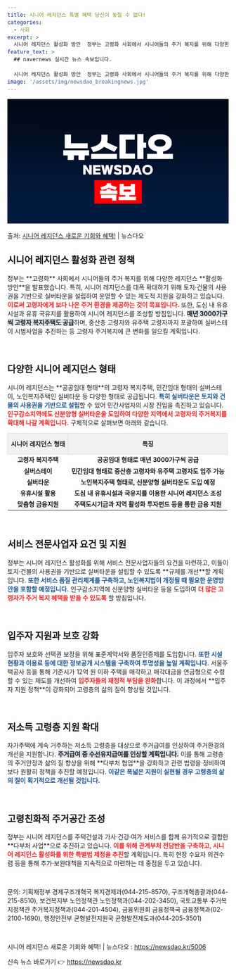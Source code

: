 ```yaml
---
title: 시니어 레지던스 특별 혜택 당신이 놓칠 수 없다!
categories:
  - 사회
excerpt: >
  시니어 레지던스 활성화 방안  정부는 고령화 사회에서 시니어들의 주거 복지를 위해 다양한 레지던스 활성화 방…
feature_text: >
  ## navernews 실시간 뉴스 속보입니다.

  시니어 레지던스 활성화 방안  정부는 고령화 사회에서 시니어들의 주거 복지를 위해 다양한 레지던스 활성화 방…
image: '/assets/img/newsdao_breakingnews.jpg'
---
```


![뉴스다오 속보](/assets/img/newsdao_breakingnews.jpg)

<p>출처: <a href="https://newsdao.kr/5006" rel="dofollow">시니어 레지던스 새로운 기회와 혜택!</a> | 뉴스다오</p>

<h2 data-ke-size="size26">시니어 레지던스 활성화 관련 정책</h2>

<p data-ke-size="size16">정부는 **고령화** 사회에서 시니어들의 주거 복지를 위해 다양한 레지던스 **활성화 방안**을 발표했습니다. 특히, 시니어 레지던스를 대폭 확대하기 위해 토지·건물의 사용권을 기반으로 실버타운을 설립하여 운영할 수 있는 제도적 지원을 강화하고 있습니다. <b><span style="color: #ee2323;">이로써 고령자에게 보다 나은 주거 환경을 제공하는 것이 목표입니다.</span></b> 또한, 도심 내 유휴시설과 유휴 국유지를 활용하여 시니어 레지던스를 조성할 방침입니다. <b><span style="background-color: #21538527;">매년 3000가구씩 고령자 복지주택도 공급</span></b>하며, 중산층 고령자와 유주택 고령자까지 포괄하여 실버스테이 시범사업을 추진하는 등 고령자 주거복지에 큰 변화를 일으킬 계획입니다.</p>

<p data-ke-size="size16">&nbsp;</p>

<h2 data-ke-size="size26">다양한 시니어 레지던스 형태</h2>

<p data-ke-size="size16">시니어 레지던스는 **공공임대 형태**의 고령자 복지주택, 민간임대 형태의 실버스테이, 노인복지주택인 실버타운 등 다양한 형태로 공급됩니다. <b><span style="color: #1a5490;">특히 실버타운은 토지와 건물의 사용권을 기반으로 설립</span></b>할 수 있어 민간사업자의 시장 진입을 촉진하고 있습니다. <b><span style="color: #ee2323;">인구감소지역에도 신분양형 실버타운을 도입하여 다양한 지역에서 고령자의 주거복지를 확대해 나갈 계획입니다.</span></b> 구체적으로 살펴보면 아래와 같습니다.</p>

<table style="width: 100%; border-collapse: collapse;">
    <tr>
        <th style="border: 1px solid #ddd; background-color: #f2f2f2; text-align: center; height: 40px;">시니어 레지던스 형태</th>
        <th style="border: 1px solid #ddd; background-color: #f2f2f2; text-align: center; height: 40px;">특징</th>
    </tr>
    <tr>
        <td style="text-align: center; height: 17px;"><b>고령자 복지주택</b></td>
        <td style="text-align: center; height: 17px;"><b>공공임대 형태로 매년 3000가구씩 공급</b></td>
    </tr>
    <tr>
        <td style="text-align: center; height: 17px;"><b>실버스테이</b></td>
        <td style="text-align: center; height: 17px;"><b>민간임대 형태로 중산층 고령자와 유주택 고령자도 입주 가능</b></td>
    </tr>
    <tr>
        <td style="text-align: center; height: 17px;"><b>실버타운</b></td>
        <td style="text-align: center; height: 17px;"><b>노인복지주택 형태로, 신분양형 실버타운도 도입 예정</b></td>
    </tr>
    <tr>
        <td style="text-align: center; height: 17px;"><b>유휴시설 활용</b></td>
        <td style="text-align: center; height: 17px;"><b>도심 내 유휴시설과 국유지를 이용한 시니어 레지던스 조성</b></td>
    </tr>
    <tr>
        <td style="text-align: center; height: 17px;"><b>맞춤형 금융지원</b></td>
        <td style="text-align: center; height: 17px;"><b>주택도시기금과 지역 활성화 투자펀드 등을 통한 금융 지원</b></td>
    </tr>
</table>

<p data-ke-size="size16">&nbsp;</p>

<h2 data-ke-size="size26">서비스 전문사업자 요건 및 지원</h2>

<p data-ke-size="size16">정부는 시니어 레지던스 활성화를 위해 서비스 전문사업자들의 요건을 마련하고, 이들이 토지·건물의 사용권을 기반으로 실버타운을 설립할 수 있도록 **규제를 개선**할 계획입니다. <b><span style="color: #1a5490;">또한 서비스 품질 관리체계를 구축하고, 노인복지법이 개정될 때 필요한 운영방안을 포함할 예정입니다.</span></b> 인구감소지역에 신분양형 실버타운 등을 도입하여 <b><span style="color: #ee2323;">더 많은 고령자가 주거 복지 혜택을 받을 수 있도록</span></b> 할 방침입니다.</p>

<p data-ke-size="size16">&nbsp;</p>

<h2 data-ke-size="size26">입주자 지원과 보호 강화</h2>

<p data-ke-size="size16">입주자 보호와 선택권 보장을 위해 표준계약서와 품질인증제를 도입합니다. <b><span style="color: #1a5490;">또한 시설 현황과 이용료 등에 대한 정보공개 시스템을 구축하여 투명성을 높일 계획입니다.</span></b> 서울주택공사 등을 통해 기준시가 12억 원 이하 주택을 매각하고 매각대금을 연금형으로 수령할 수 있는 제도를 개선하여 <b><span style="color: #ee2323;">입주자들의 재정적 부담을 완화</span></b>합니다. 이 과정에서 **입주자 지원 정책**이 강화되어 고령층의 삶의 질이 향상될 것입니다.</p>

<p data-ke-size="size16">&nbsp;</p>

<h2 data-ke-size="size26">저소득 고령층 지원 확대</h2>

<p data-ke-size="size16">자가주택에 계속 거주하는 저소득 고령층을 대상으로 주거급여를 인상하여 주거환경의 개선을 지원합니다. <b><span style="background-color: #21538527;">주거급여 중 수선유지급여를 인상할 계획입니다.</span></b> 이를 통해 고령층의 주거안정과 삶의 질 향상을 위해 **다부처 협업**을 강화하고 관련 법령을 정비하여 보다 원활히 정책을 추진할 예정입니다. <b><span style="color: #1a5490;">이같은 폭넓은 지원이 실현될 경우 고령층의 삶의 질이 획기적으로 개선될 것입니다.</span></b></p>

<p data-ke-size="size16">&nbsp;</p>

<h2 data-ke-size="size26">고령친화적 주거공간 조성</h2>

<p data-ke-size="size16">정부는 시니어 레지던스를 주택건설과 가사·건강·여가 서비스를 함께 유기적으로 결합한 **다부처 사업**으로 추진하고 있습니다. <b><span style="color: #ee2323;">이를 위해 관계부처 전담반을 구축하고, 시니어 레지던스 활성화를 위한 특별법 제정을 추진</span></b>할 계획입니다. 특히 현장 수요자 의견수렴 등을 통해 추가·보완대책을 지속적으로 마련하는 데 중점을 두고 있습니다.</p>

<p data-ke-size="size16">&nbsp;</p>

<p data-ke-size="size16">문의: 기획재정부 경제구조개혁국 복지경제과(044-215-8570), 구조개혁총괄과(044-215-8510), 보건복지부 노인정책관 노인정책과(044-202-3450), 국토교통부 주거복지정책관 주거복지정책과(044-201-4504), 금융위원회 금융정책국 금융정책과(02-2100-1690), 행정안전부 균형발전지원국 균형발전제도과(044-205-3501)</p>

<p data-ke-size="size16">&nbsp;</p>

<p data-ke-size="size16">시니어 레지던스 새로운 기회와 혜택! | 뉴스다오  : <a href="https://newsdao.kr/5006">https://newsdao.kr/5006</a></p>
 

신속 뉴스 바로가기 👉 <a href="https://newsdao.kr" rel="dofollow">https://newsdao.kr</a>


